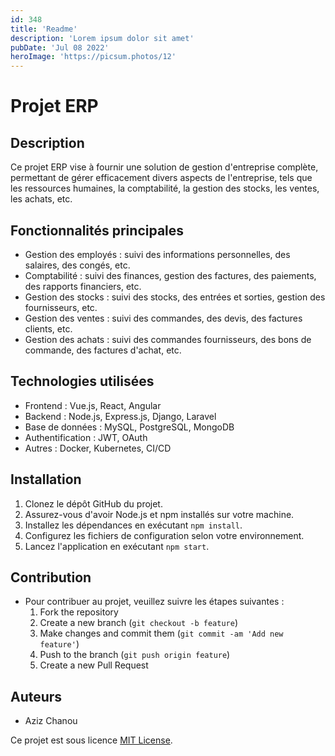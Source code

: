 ```yaml
---
id: 348
title: 'Readme'
description: 'Lorem ipsum dolor sit amet'
pubDate: 'Jul 08 2022'
heroImage: 'https://picsum.photos/12'
---
```


# Projet ERP

## Description

Ce projet ERP vise à fournir une solution de gestion d'entreprise complète, permettant de gérer efficacement divers aspects de l'entreprise, tels que les ressources humaines, la comptabilité, la gestion des stocks, les ventes, les achats, etc.

## Fonctionnalités principales

* Gestion des employés : suivi des informations personnelles, des salaires, des congés, etc.
* Comptabilité : suivi des finances, gestion des factures, des paiements, des rapports financiers, etc.
* Gestion des stocks : suivi des stocks, des entrées et sorties, gestion des fournisseurs, etc.
* Gestion des ventes : suivi des commandes, des devis, des factures clients, etc.
* Gestion des achats : suivi des commandes fournisseurs, des bons de commande, des factures d'achat, etc.

## Technologies utilisées

* Frontend : Vue.js, React, Angular
* Backend : Node.js, Express.js, Django, Laravel
* Base de données : MySQL, PostgreSQL, MongoDB
* Authentification : JWT, OAuth
* Autres : Docker, Kubernetes, CI/CD

## Installation

1. Clonez le dépôt GitHub du projet.
2. Assurez-vous d'avoir Node.js et npm installés sur votre machine.
3. Installez les dépendances en exécutant `npm install`.
4. Configurez les fichiers de configuration selon votre environnement.
5. Lancez l'application en exécutant `npm start`.

## Contribution

* Pour contribuer au projet, veuillez suivre les étapes suivantes :
  1. Fork the repository
  2. Create a new branch (`git checkout -b feature`)
  3. Make changes and commit them (`git commit -am 'Add new feature'`)
  4. Push to the branch (`git push origin feature`)
  5. Create a new Pull Request

## Auteurs

* Aziz Chanou

Ce projet est sous licence [MIT License]().
